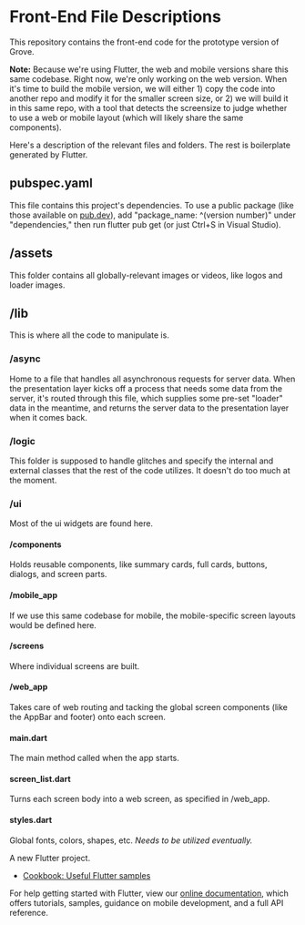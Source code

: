 # Front-End File Descriptions
This repository contains the front-end code for the prototype version of Grove. 

**Note:** Because we're using Flutter, the web and mobile versions share this same codebase. Right now, we're only working on the web version. When it's time to build the mobile version, we will either 1) copy the code into another repo and modify it for the smaller screen size, or 2) we will build it in this same repo, with a tool that detects the screensize to judge whether to use a web or mobile layout (which will likely share the same components).

Here's a description of the relevant files and folders. The rest is boilerplate generated by Flutter.

## pubspec.yaml

This file contains this project's dependencies. To use a public package (like those available on [pub.dev](https://pub.dev)), add "package_name: ^(version number)" under "dependencies," then run flutter pub get (or just Ctrl+S in Visual Studio).

## /assets

This folder contains all globally-relevant images or videos, like logos and loader images. 

## /lib

This is where all the code to manipulate is. 

### /async

Home to a file that handles all asynchronous requests for server data. When the presentation layer kicks off a process that needs some data from the server, it's routed through this file, which supplies some pre-set "loader" data in the meantime, and returns the server data to the presentation layer when it comes back.

### /logic

This folder is supposed to handle glitches and specify the internal and external classes that the rest of the code utilizes. It doesn't do too much at the moment.

### /ui

Most of the ui widgets are found here. 

#### /components

Holds reusable components, like summary cards, full cards, buttons, dialogs, and screen parts.

#### /mobile_app

If we use this same codebase for mobile, the mobile-specific screen layouts would be defined here.

#### /screens

Where individual screens are built.

#### /web_app

Takes care of web routing and tacking the global screen components (like the AppBar and footer) onto each screen.

#### main.dart

The main method called when the app starts.

#### screen_list.dart

Turns each screen body into a web screen, as specified in /web_app.

#### styles.dart

Global fonts, colors, shapes, etc. *Needs to be utilized eventually.*

A new Flutter project.

- [Cookbook: Useful Flutter samples](https://flutter.dev/docs/cookbook)

For help getting started with Flutter, view our
[online documentation](https://flutter.dev/docs), which offers tutorials,
samples, guidance on mobile development, and a full API reference.
